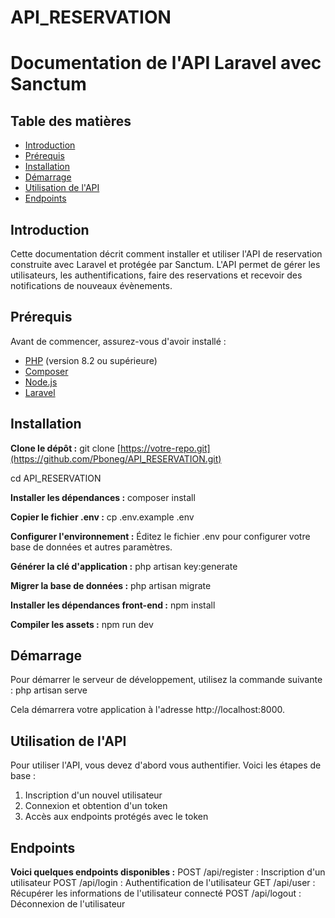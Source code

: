 # API_RESERVATION

# Documentation de l'API Laravel avec Sanctum

## Table des matières

- [Introduction](#introduction)
- [Prérequis](#prérequis)
- [Installation](#installation)
- [Démarrage](#démarrage)
- [Utilisation de l'API](#utilisation-de-lapi)
- [Endpoints](#endpoints)


## Introduction

Cette documentation décrit comment installer et utiliser l'API de reservation construite avec Laravel et protégée par Sanctum. L'API permet de gérer les utilisateurs, les authentifications, faire des reservations et recevoir des notifications de nouveaux évènements.

## Prérequis

Avant de commencer, assurez-vous d'avoir installé :

- [PHP](https://www.php.net/manual/fr/install.php) (version 8.2 ou supérieure)
- [Composer](https://getcomposer.org/)
- [Node.js](https://nodejs.org/)
- [Laravel](https://laravel.com/docs/11.x/installation)

## Installation

**Clone le dépôt :**
   git clone [https://votre-repo.git](https://github.com/Pboneg/API_RESERVATION.git)

   cd API_RESERVATION


**Installer les dépendances :**
composer install


**Copier le fichier .env :**
cp .env.example .env


**Configurer l'environnement :**
Éditez le fichier .env pour configurer votre base de données et autres paramètres.


**Générer la clé d'application :**
php artisan key:generate


**Migrer la base de données :**
php artisan migrate


**Installer les dépendances front-end :**
npm install


**Compiler les assets :**
npm run dev

## Démarrage
Pour démarrer le serveur de développement, utilisez la commande suivante :
php artisan serve

Cela démarrera votre application à l'adresse http://localhost:8000.



## Utilisation de l'API

Pour utiliser l'API, vous devez d'abord vous authentifier. Voici les étapes de base :
1. Inscription d'un nouvel utilisateur
2. Connexion et obtention d'un token
3. Accès aux endpoints protégés avec le token


## Endpoints

**Voici quelques endpoints disponibles :**
    POST /api/register : Inscription d'un utilisateur
    POST /api/login : Authentification de l'utilisateur
    GET /api/user : Récupérer les informations de l'utilisateur connecté
    POST /api/logout : Déconnexion de l'utilisateur
